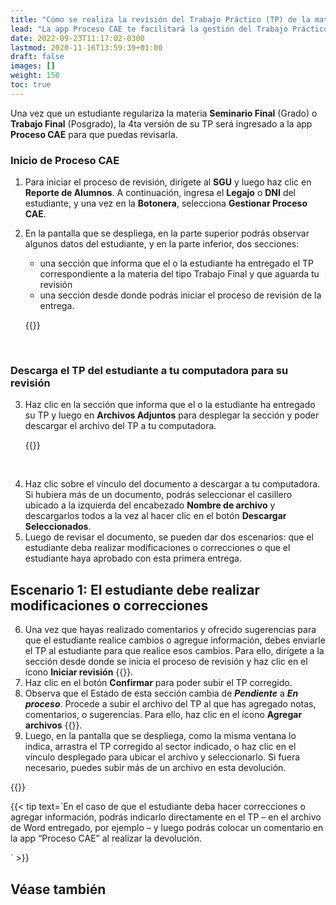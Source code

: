 ```yaml
---
title: "Cómo se realiza la revisión del Trabajo Práctico (TP) de la materia del tipo Trabajo Final"
lead: "La app Proceso CAE te facilitará la gestión del Trabajo Práctico (TP) correspondiente a la materia del tipo Trabajo Final que los estudiantes envían para su revisión."
date: 2022-09-23T11:17:02-0300
lastmod: 2020-11-16T13:59:39+01:00
draft: false
images: []
weight: 150
toc: true
---
```


Una vez que un estudiante regulariza la materia **Seminario Final** (Grado) o **Trabajo Final** (Posgrado), la 4ta versión de su TP será ingresado a la app **Proceso CAE** para que puedas revisarla.

### Inicio de Proceso CAE

1. Para iniciar el proceso de revisión, dirígete al **SGU** y luego haz clic en **Reporte de Alumnos**.  A continuación, ingresa el **Legajo** o **DNI** del estudiante, y una vez en la **Botonera**, selecciona **Gestionar Proceso CAE**.
2. En la pantalla que se despliega, en la parte superior podrás observar algunos datos del estudiante, y en la parte inferior, dos secciones:

   - una sección que informa que el o la estudiante ha entregado el TP correspondiente a la materia del tipo Trabajo Final y que aguarda tu revisión
   - una sección desde donde podrás iniciar el proceso de revisión de la entrega. 

    {{<note text="Observa que el Estado general del Proceso CAE es <b>Pendiente de revisión</b>.">}}
<br>

### Descarga el TP del estudiante a tu computadora para su revisión

3. Haz clic en la sección que informa que el o la estudiante ha entregado su TP y luego en **Archivos Adjuntos** para desplegar la sección y poder descargar el archivo del TP a tu computadora.

    {{<note text="La Entrega del TP puede estar conformado por uno o más archivos.</b>.">}}
<br>

4. Haz clic sobre el vínculo del documento a descargar a tu computadora. Si hubiera más de un documento, podrás seleccionar el casillero ubicado a la izquierda del encabezado **Nombre de archivo** y descargarlos todos a la vez al hacer clic en el botón **Descargar Seleccionados**.
5. Luego de revisar el documento, se pueden dar dos escenarios: que el estudiante deba realizar modificaciones o correcciones o que el estudiante haya aprobado con esta primera entrega.

## Escenario 1: El estudiante debe realizar modificaciones o correcciones

6. Una vez que hayas realizado comentarios y ofrecido sugerencias para que el estudiante realice cambios o agregue información, debes enviarle el TP al estudiante para que realice esos cambios. Para ello, dirígete a la sección desde donde se inicia el proceso de revisión y haz clic en el ícono **Iniciar revisión** {{<inline-icon image="image.png" alt="revision icon">}}.
7. Haz clic en el botón **Confirmar** para poder subir el TP corregido.
8. Observa que el Estado de esta sección cambia de **_Pendiente_** a **_En proceso_**. Procede a subir el archivo del TP al que has agregado notas, comentarios, o sugerencias. Para ello, haz clic en el ícono **Agregar archivos** {{<inline-icon image="round_attachment_black_24dp.png" alt="attachment icon">}}.
9. Luego, en la pantalla que se despliega, como la misma ventana lo indica, arrastra el TP corregido al sector indicado, o haz clic en el vínculo desplegado para ubicar el archivo y seleccionarlo. Si fuera necesario, puedes subir más de un archivo en esta devolución.

{{<warning text="TEST TEST TEST, la app <b><i>Pricing</i></b> requiere que realices una verificación o validación del contenido del archivo recién subido. Es por esto que el <b><i>precio recién cargado aún no está vigente</i></b>.">}}
</b>

{{< tip text=`En el caso de que el estudiante deba hacer correcciones o agregar información, podrás indicarlo directamente en el TP – en el archivo de Word entregado, por ejemplo – y luego podrás colocar un comentario en la app “Proceso CAE” al realizar la devolución.

` >}}
<br>


## Véase también

